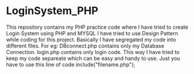# LoginSystem_PHP
This repository contains my PHP practice code where I have tried to create Login System using PHP and MYSQL
I have tried to use Design Pattern while coding for this project.
Basically I have segregated my code into different files.
For eg: DBconnect.php contains only my Database Connection.
login.php contains only login code.
This way I have tried to keep my code separeate which can be easy and handy to use.
Just you have to use this line of code include("filename.php");
